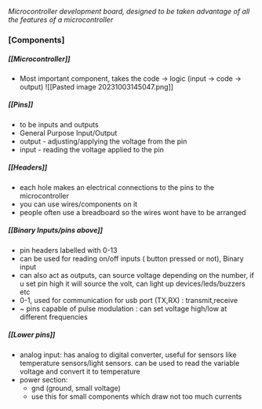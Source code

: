 *Microcontroller development board, designed to be taken advantage of all the features of a microcontroller*

### **[Components]**
##### [[Microcontroller]]
- Most important component, takes the code -> logic (input -> code -> output) 
![[Pasted image 20231003145047.png]]
##### [[Pins]]
- to be inputs and outputs
- General Purpose Input/Output
- output - adjusting/applying the voltage from the pin
- input - reading the voltage applied to the pin

##### **[[Headers]]**
- each hole makes an electrical connections to the pins to the microcontroller
- you can use wires/components on it
- people often use a breadboard so the wires wont have to be arranged

##### **[[Binary Inputs/pins above]]**
- pin headers labelled with 0-13
- can be used for reading on/off inputs ( button pressed or not), Binary input
- can also act as outputs, can source voltage depending on the number, if u set pin high it will source the volt, can light up devices/leds/buzzers etc
- 0-1, used for communication for usb port (TX,RX) : transmit,receive
- ~ pins capable of pulse modulation : can set voltage high/low at different frequencies 

##### **[[Lower pins]]**
- analog input: has analog to digital converter, useful for sensors like temperature sensors/light sensors. can be used to read the variable voltage and convert it to temperature
- power section:
	- gnd (ground, small voltage)
	- use this for small components which draw not too much currents
